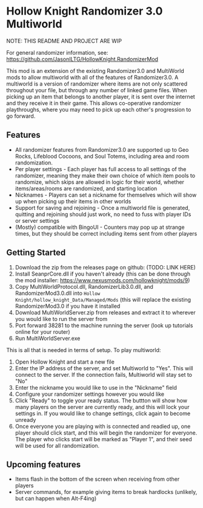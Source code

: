 # Hollow Knight Randomizer 3.0 Multiworld

NOTE: THIS README AND PROJECT ARE WIP

For general randomizer information, see: https://github.com/JasonILTG/HollowKnight.RandomizerMod

This mod is an extension of the existing Randomizer3.0 and MultiWorld mods to allow multiworld with all of the features of Randomizer3.0. A multiworld is a version of randomizer where items are not only scattered throughout your file, but through any number of linked game files. When picking up an item that belongs to another player, it is sent over the internet and they receive it in their game. This allows co-operative randomizer playthroughs, where you may need to pick up each other's progression to go forward.

## Features
- All randomizer features from Randomizer3.0 are supported up to Geo Rocks, Lifeblood Cocoons, and Soul Totems, including area and room randomization.
- Per player settings - Each player has full access to all settings of the randomizer, meaning they make their own choice of which item pools to randomize, which skips are allowed in logic for their world, whether items/areas/rooms are randomized, and starting location
- Nicknames - Players can set a nickname for themselves which will show up when picking up their items in other worlds
- Support for saving and rejoining - Once a multiworld file is generated, quitting and rejoining should just work, no need to fuss with player IDs or server settings
- (Mostly) compatible with BingoUI - Counters may pop up at strange times, but they should be correct including items sent from other players

## Getting Started
1. Download the zip from the releases page on github: (TODO: LINK HERE)
2. Install SeanprCore.dll if you haven't already (this can be done through the mod installer: https://www.nexusmods.com/hollowknight/mods/9)
3. Copy MultiWorldProtocol.dll, RandomizerLib3.0.dll, and RandomizerMod3.0.dll into `Hollow Knight/hollow_knight_Data/Managed/Mods` (this will replace the existing RandomizerMod3.0 if you have it installed
4. Download MultiWorldServer.zip from releases and extract it to wherever you would like to run the server from
5. Port forward 38281 to the machine running the server (look up tutorials online for your router)
6. Run MultiWorldServer.exe

This is all that is needed in terms of setup. To play multiworld:

1. Open Hollow Knight and start a new file
2. Enter the IP address of the server, and set Multiworld to "Yes". This will connect to the server. If the connection fails, Multiworld will stay set to "No"
3. Enter the nickname you would like to use in the "Nickname" field
4. Configure your randomizer settings however you would like
5. Click "Ready" to toggle your ready status. The buttton will show how many players on the server are currently ready, and this will lock your settings in. If you would like to change settings, click again to become unready
6. Once everyone you are playing with is connected and readied up, one player should click start, and this will begin the randomizer for everyone. The player who clicks start will be marked as "Player 1", and their seed will be used for all randomization.

## Upcoming features
- Items flash in the bottom of the screen when receiving from other players
- Server commands, for example giving items to break hardlocks (unlikely, but can happen when Alt-F4ing)
